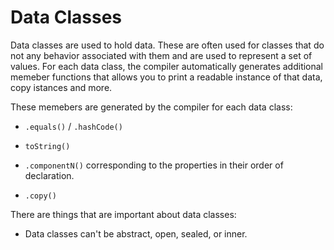# Data Classes

Data classes are used to hold data. These are often used for classes that do not any behavior associated with them and are used to represent a set of values. For each data class, the compiler automatically generates additional memeber functions that allows you to print a readable instance of that data, copy istances and more.

These memebers are generated by the compiler for each data class:

- `.equals()` / `.hashCode()`

- `toString()`

- `.componentN()` corresponding to the properties in their order of declaration.

- `.copy()`

There are things that are important about data classes:

- Data classes can't be abstract, open, sealed, or inner.
